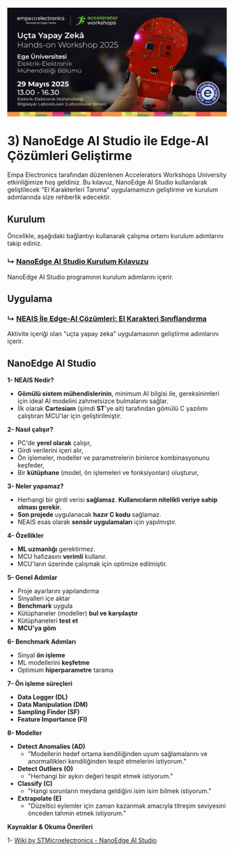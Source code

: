 <p align="center">
    <img src="../Additionals/Empa-Accelerator-Workshops-Template-Banner.jpg" alt="Accelerator Workshops" 
    style="display: block; margin: 0 auto"/>
</p>

# 3) NanoEdge AI Studio ile Edge-AI Çözümleri Geliştirme
Empa Electronics tarafından düzenlenen Accelerators Workshops University etkinliğimize hoş geldiniz. Bu kılavuz, NanoEdge AI Studio kullanılarak geliştilecek "El Karakterleri Tanıma" uygulamamızın geliştirme ve kurulum adımlarında size rehberlik edecektir.

## Kurulum
Öncelikle, aşağıdaki bağlantıyı kullanarak çalışma ortamı kurulum adımlarını takip ediniz.
### ↳ [NanoEdge AI Studio Kurulum Kılavuzu](Kurulum.md)
NanoEdge AI Studio programının kurulum adımlarını içerir.

## Uygulama
### ↳ [NEAIS İle Edge-AI Çözümleri: El Karakteri Sınıflandırma](Uygulama.md)
Aktivite içeriği olan "uçta yapay zeka" uygulamasının geliştirme adımlarını içerir.

## NanoEdge AI Studio

**1- NEAIS Nedir?**
- **Gömülü sistem mühendislerinin**, minimum AI bilgisi ile, gereksinimleri için ideal AI modelini zahmetsizce bulmalarını sağlar.
- İlk olarak **Cartesiam** (şimdi **ST**'ye ait) tarafından gömülü C yazılımı çalıştıran MCU'lar için geliştirilmiştir.

**2- Nasıl çalışır?**
- PC'de **yerel olarak** çalışır,
- Girdi verilerini içeri alır,
- Ön işlemeler, modeller ve parametrelerin binlerce kombinasyonunu keşfeder,
- Bir **kütüphane** (model, ön işlemeleri ve fonksiyonları) oluşturur,

**3- Neler yapamaz?**
- Herhangi bir girdi verisi **sağlamaz**. **Kullanıcıların nitelikli veriye sahip olması gerekir.**
- **Son projede** uygulanacak **hazır C kodu** sağlamaz.
- NEAIS esas olarak **sensör uygulamaları** için yapılmıştır.

**4- Özellikler**
- **ML uzmanlığı** gerektirmez.
- MCU hafızasını **verimli** kullanır.
- MCU'ların üzerinde çalışmak için optimize edilmiştir.

**5- Genel Adımlar**
- Proje ayarlarını yapılandırma
- Sinyalleri içe aktar
- **Benchmark** uygula
- Kütüphaneler (modeller) **bul ve karşılaştır**
- Kütüphaneleri **test et**
- **MCU'ya göm**

**6- Benchmark Adımları**
- Sinyal **ön işleme**
- ML modellerini **keşfetme**
- Optimum **hiperparametre** tarama

**7- Ön işleme süreçleri**
- **Data Logger (DL)**
- **Data Manipulation (DM)**
- **Sampling Finder (SF)**
- **Feature Importance (FI)**

**8- Modeller**
- **Detect Anomalies (AD)**
    - "Modellerin hedef ortama kendiliğinden uyum sağlamalarını ve anormallikleri kendiliğinden tespit etmelerini istiyorum."
- **Detect Outliers (O)**
    - "Herhangi bir aykırı değeri tespit etmek istiyorum."
- **Classify (C)**
    - "Hangi sorunların meydana geldiğini isim isim bilmek istiyorum."
- **Extrapolate (E)**
    - "Düzeltici eylemler için zaman kazanmak amacıyla titreşim seviyesini önceden tahmin etmek istiyorum."

**Kaynaklar & Okuma Önerileri** 

1- [Wiki by STMicroelectronics - NanoEdge AI Studio](https://wiki.stmicroelectronics.cn/stm32mcu/wiki/AI:NanoEdge_AI_Studio)